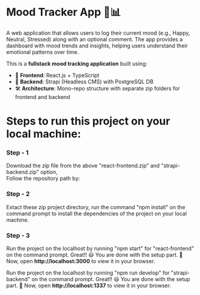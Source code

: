 # Mood Tracker App 🧠📊
A web application that allows users to log their current mood (e.g., Happy, Neutral, Stressed) along with an optional comment. The app provides a dashboard with mood trends and insights, helping users understand their emotional patterns over time.

This is a **fullstack mood tracking application** built using:

- 🧩 **Frontend**: React.js + TypeScript
- 🔧 **Backend**: Strapi (Headless CMS) with PostgreSQL DB
- 🛠️ **Architecture**: Mono-repo structure with separate zip folders for frontend and backend

# Steps to run this project on your local machine:

### Step - 1
Download the zip file from the above "react-frontend.zip" and "strapi-backend.zip" option, \
Follow the repository path by: 

### Step - 2
Extact these zip project directory, run the command "npm install" on the command prompt to install the dependencies of the project on your local machine.

### Step - 3
Run the project on the localhost by running "npm start" for "react-frontend" on the command prompt.
Great!! 😃 You are done with the setup part. 🚀
Now, open **http://localhost:3000** to view it in your browser.

Run the project on the localhost by running "npm run develop" for "strapi-backend" on the command prompt.
Great!! 😃 You are done with the setup part. 🚀
Now, open **http://localhost:1337** to view it in your browser.

